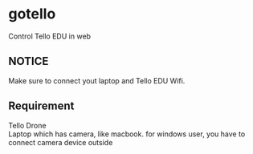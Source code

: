 # gotello
Control Tello EDU in web

## NOTICE

Make sure to connect yout laptop and Tello EDU Wifi.

## Requirement

Tello Drone 
<br>
Laptop which has camera, like macbook.
for windows user, you have to connect camera device outside
<br>

